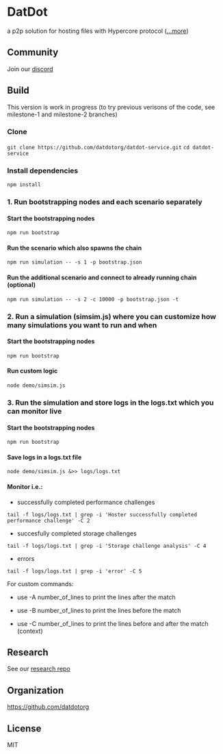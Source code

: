 # DatDot
a p2p solution for hosting files with Hypercore protocol ([...more](https://datdot.org))

## Community
Join our [discord](https://discord.gg/Wf8wc2scCs)

## Build

This version is work in progress (to try previous verisons of the code, see milestone-1 and milestone-2 branches)

### Clone
`git clone https://github.com/datdotorg/datdot-service.git`
`cd datdot-service`

### Install dependencies
`npm install`

### 1. Run bootstrapping nodes and each scenario separately

#### Start the bootstrapping nodes
`npm run bootstrap` 

#### Run the scenario which also spawns the chain

`npm run simulation -- -s 1 -p bootstrap.json` 

#### Run the additional scenario and connect to already running chain (optional)
`npm run simulation -- -s 2 -c 10000 -p bootstrap.json -t` 

### 2. Run a simulation (simsim.js) where you can customize how many simulations you want to run and when

#### Start the bootstrapping nodes
`npm run bootstrap` 

#### Run custom logic
`node demo/simsim.js`

### 3. Run the simulation and store logs in the logs.txt which you can monitor live

#### Start the bootstrapping nodes
`npm run bootstrap` 

#### Save logs in a logs.txt file
`node demo/simsim.js &>> logs/logs.txt` 

#### Monitor i.e.:

- successfully completed performance challenges

`tail -f logs/logs.txt | grep -i 'Hoster successfully completed performance challenge' -C 2`

- succesfully completed storage challenges

`tail -f logs/logs.txt | grep -i 'Storage challenge analysis' -C 4`

- errors

`tail -f logs/logs.txt | grep -i 'error' -C 5`

For custom commands:

- use -A number_of_lines to print the lines after the match

- use -B number_of_lines to print the lines before the match

- use -C number_of_lines to print the lines before and after the match (context)

## Research

See our [research repo](https://github.com/playproject-io/datdot-research/)

## Organization

https://github.com/datdotorg

## License

MIT



